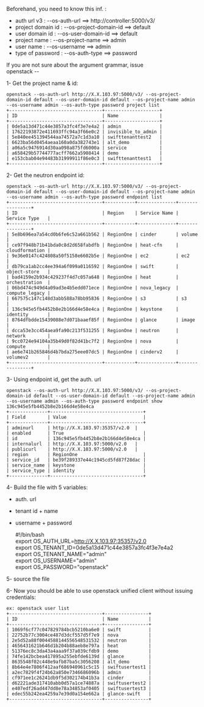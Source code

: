 Beforehand, you need to know this inf. :

* auth url v3       : --os-auth-url ==>  http://controller:5000/v3/
* project domain id : --os-project-domain-id ==> default  
* user domain id    : --os-user-domain-id ==> default 
* project name      : --os-project-name ==> admin 
* user name         : --os-username ==> admin 
* type of password  : --os-auth-type ==> password

If you are not sure about the argument grammar, issue   
	openstack --

1- Get the project name & id:  

	openstack --os-auth-url http://X.X.103.97:5000/v3/ --os-project-domain-id default --os-user-domain-id default --os-project-name admin --os-username admin --os-auth-type password project list 
	+----------------------------------+--------------------+
	| ID                               | Name               |
	+----------------------------------+--------------------+
	| 0de5a13d471c44e3857a3fc4f3e7e4a2 | admin              |
	| 17622193872e411693ffc94a3f66e0c2 | invisible_to_admin |
	| 5e840ee451394544aa74572a7c1d3a10 | swifttenanttest2   |
	| 6623ba56d0454aeaa160a0da382743e1 | alt_demo           |
	| a06a5c9476914d30aa098a875fd6000a | service            |
	| a658429b57744777acff7662a5908414 | demo               |
	| e153cbab04e94483b31999911f86e0c3 | swifttenanttest1   |
	+----------------------------------+--------------------+
	
2- Get the neutron endpoint id:  

	openstack --os-auth-url http://X.X.103.97:5000/v3/ --os-project-domain-id default --os-user-domain-id default --os-project-name admin --os-username admin --os-auth-type password endpoint list
	+----------------------------------+-----------+--------------+----------------+
	| ID                               | Region    | Service Name | Service Type   |
	+----------------------------------+-----------+--------------+----------------+
	| 5e8b696ea7a54cd0b6fe6c52a661b562 | RegionOne | cinder       | volume         |
	| ce97f948b71b41bda0c8d2d658fabdfb | RegionOne | heat-cfn     | cloudformation |
	| 9e36e0147c424808a50f5158e6602b5e | RegionOne | ec2          | ec2            |
	| db79ca1ab2cc4ee394a6f099a0116592 | RegionOne | swift        | object-store   |
	| bad4159e2b934c429237f4d7c057a648 | RegionOne | heat         | orchestration  |
	| 06bd474c949d4a09ad3e4b5edd071ece | RegionOne | nova_legacy  | compute_legacy |
	| 667575c147c148d3abb588a78bb95836 | RegionOne | s3           | s3             |
	| 136c945e5fb4452b8e2b166d4e58e4ca | RegionOne | keystone     | identity       |
	| 8764dfbdde15439088e7d071baaef85f | RegionOne | glance       | image          |
	| dcca53e3cc454aea9fa90c213f531255 | RegionOne | neutron      | network        |
	| 9cc0724e94104a35b49d0f82d41bc7f2 | RegionOne | nova         | compute        |
	| ae6e741b265846d4b7bda275eee07dc5 | RegionOne | cinderv2     | volumev2       |
	+----------------------------------+-----------+--------------+----------------+

3- Using endpoint id, get the auth. url

	openstack --os-auth-url http://X.X.103.97:5000/v3/ --os-project-domain-id default --os-user-domain-id default --os-project-name admin --os-username admin --os-auth-type password endpoint show 136c945e5fb4452b8e2b166d4e58e4ca
	+--------------+----------------------------------+
	| Field        | Value                            |
	+--------------+----------------------------------+
	| adminurl     | http://X.X.103.97:35357/v2.0  |
	| enabled      | True                             |
	| id           | 136c945e5fb4452b8e2b166d4e58e4ca |
	| internalurl  | http://X.X.103.97:5000/v2.0   |
	| publicurl    | http://X.X.103.97:5000/v2.0   |
	| region       | RegionOne                        |
	| service_id   | be39f289337e44c1945cd5fd87f28dac |
	| service_name | keystone                         |
	| service_type | identity                         |
	+--------------+----------------------------------+

4- Build the file with 5 variables:
- auth. url
- tenant id + name
- username + password

	\#\!/bin/bash  
	export OS_AUTH_URL=http://X.X.103.97:35357/v2.0  
	export OS_TENANT_ID=0de5a13d471c44e3857a3fc4f3e7e4a2  
	export OS_TENANT_NAME="admin"  
	export OS_USERNAME="admin"  
	export OS_PASSWORD="openstack"  

5- source the file  

6- Now you should be able to use openstack unified client without issuing credentials:  
  
	ex: openstack user list  
	+----------------------------------+----------------+
	| ID                               | Name           |
	+----------------------------------+----------------+
	| 1069f6cf77c047829784bcb5210ba6e0 | swift          |
	| 22752b77c3004ce487d3dcf557d5f7e9 | nova           |
	| 2e5d52a88f0044588144556548531532 | neutron        |
	| 4656431621b646d1b204b88aeb8e797a | heat           |
	| 51376ec8c3da43a4aaa9f37a039cfdb9 | demo           |
	| 74fe142bcbea417895a255ebfde6139d | glance         |
	| 8635548f02c448e9afb87ba5c3056208 | alt_demo       |
	| 8b64e4e7806f412aaf686940961c5c15 | swiftusertest1 |
	| a2ec7829f4f24b62a850e7346686096b | admin          |
	| cf971ee1c26241db9f5d302174b41b3a | cinder         |
	| d62221ade317410abb0d57a1ce74887a | swiftusertest2 |
	| e407edf26ad447dd8e78a34853af0405 | swiftusertest3 |
	| edec55b242ea4259a7e39d0a154e662a | glance-swift   |
	+----------------------------------+----------------+
